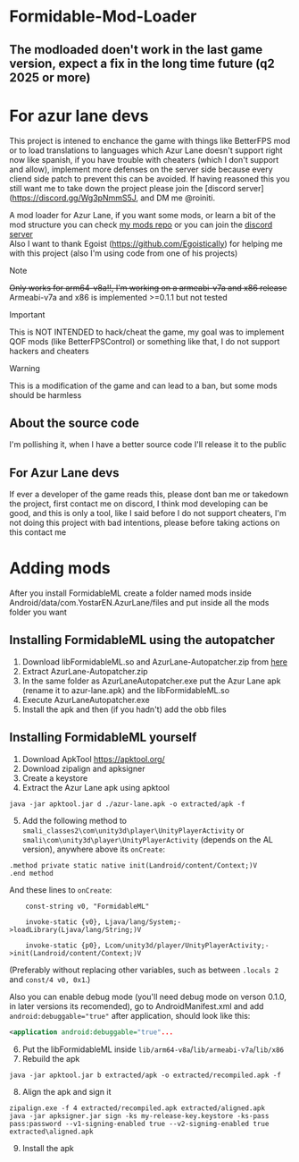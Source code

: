 # Formidable-Mod-Loader

## The modloaded doen't work in the last game version, expect a fix in the long time future (q2 2025 or more)

# For azur lane devs 
This project is intened to enchance the game with things like BetterFPS mod or to load translations to languages which Azur Lane doesn't support right now like spanish, if you have trouble with cheaters (which I don't support and allow), implement more defenses on the server side because every cliend side patch to prevent this can be avoided.
If having reasoned this you still want me to take down the project please join the [discord server](https://discord.gg/Wg3pNmmS5J, and DM me @roiniti.


A mod loader for Azur Lane, if you want some mods, or learn a bit of the mod structure you can check [my mods repo](https://github.com/roiniti/Azur-Lane-Mods/tree/main) or you can join the [discord server](https://discord.gg/Wg3pNmmS5J)  
Also I want to thank Egoist (https://github.com/Egoistically) for helping me with this project (also I'm using code from one of his projects)
> [!NOTE]
> ~~Only works for arm64-v8a!!, I'm working on a armeabi-v7a and x86 release~~
> Armeabi-v7a and x86 is implemented >=0.1.1 but not tested

> [!IMPORTANT]
> This is NOT INTENDED to hack/cheat the game, my goal was to implement QOF mods (like BetterFPSControl) or something like that, I do not support hackers and cheaters

> [!WARNING]
> This is a modification of the game and can lead to a ban, but some mods should be harmless

## About the source code
I'm pollishing it, when I have a better source code I'll release it to the public

## For Azur Lane devs
If ever a developer of the game reads this, please dont ban me or takedown the project, first contact me on discord, I think mod developing can be good, and this is only a tool, like I said before I do not support cheaters, I'm not doing this project with bad intentions, please before taking actions on this contact me

# Adding mods
After you install FormidableML create a folder named mods inside Android/data/com.YostarEN.AzurLane/files and put inside all the mods folder you want

## Installing FormidableML using the autopatcher
1. Download libFormidableML.so and AzurLane-Autopatcher.zip from [here](https://github.com/roiniti/Formidable-Mod-Loader/releases/tag/FormidableML-0.1.0)
2. Extract AzurLane-Autopatcher.zip
3. In the same folder as AzurLaneAutopatcher.exe put the Azur Lane apk (rename it to azur-lane.apk) and the libFormidableML.so
4. Execute AzurLaneAutopatcher.exe
5. Install the apk and then (if you hadn't) add the obb files

## Installing FormidableML yourself
1. Download ApkTool https://apktool.org/
2. Download zipalign and apksigner
3. Create a keystore
4. Extract the Azur Lane apk using apktool
```
java -jar apktool.jar d ./azur-lane.apk -o extracted/apk -f
```
5. Add the following method to `smali_classes2\com\unity3d\player\UnityPlayerActivity` or `smali\com\unity3d\player\UnityPlayerActivity` (depends on the AL version), anywhere above its `onCreate`:
```smali
.method private static native init(Landroid/content/Context;)V
.end method
```
And these lines to `onCreate`:
```smali
	const-string v0, "FormidableML"

	invoke-static {v0}, Ljava/lang/System;->loadLibrary(Ljava/lang/String;)V

	invoke-static {p0}, Lcom/unity3d/player/UnityPlayerActivity;->init(Landroid/content/Context;)V
```
(Preferably without replacing other variables, such as between `.locals 2` and `const/4 v0, 0x1`.)  
  
Also you can enable debug mode (you'll need debug mode on verson 0.1.0, in later versions its recomended), go to AndroidManifest.xml and add `android:debuggable="true"` after application, should look like this:
```xml
<application android:debuggable="true"...
```
6. Put the libFormidableML inside `lib/arm64-v8a`/`lib/armeabi-v7a`/`lib/x86`
7. Rebuild the apk
```
java -jar apktool.jar b extracted/apk -o extracted/recompiled.apk -f
```
8. Align the apk and sign it
```
zipalign.exe -f 4 extracted/recompiled.apk extracted/aligned.apk
java -jar apksigner.jar sign -ks my-release-key.keystore -ks-pass pass:password --v1-signing-enabled true --v2-signing-enabled true extracted\aligned.apk
```
9. Install the apk
